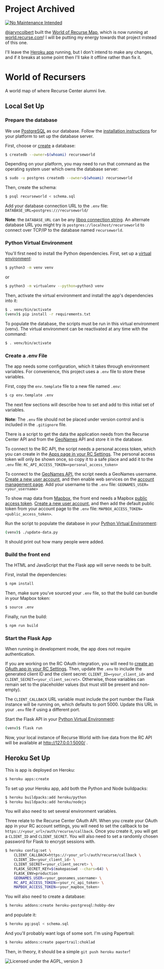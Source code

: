 # Project Archived

[![No Maintenance Intended](http://unmaintained.tech/badge.svg)](http://unmaintained.tech/)

[@jaryncolbert](https://github.com/jaryncolbert) built the
[World of Recurse Map](https://github.com/jaryncolbert/recurse-world-map),
which is now running at [world.recurse.com](https://world.recurse.com)!
I will be putting my energy towards that project instead of this one.

I'll leave the [Heroku app](https://recurse-world.herokuapp.com) running,
but I don't intend to make any changes, and
if it breaks at some point then I'll take it offline rather than fix it.

# World of Recursers

A world map of where Recurse Center alumni live.

## Local Set Up

### Prepare the database

We use [PostgreSQL](https://www.postgresql.org/) as our database.
Follow the [installation instructions](https://www.postgresql.org/download/)
for your platform to set up the database server.

First, choose or [create](https://www.postgresql.org/docs/current/tutorial-createdb.html)
a database:

```sh
$ createdb --owner=$(whoami) recurseworld
```

Depending on your platform,
you may need to run that command
as the operating system user which owns the database server:

```sh
$ sudo -u postgres createdb --owner=$(whoami) recurseworld
```

Then, create the schema:

```sh
$ psql recurseworld < schema.sql
```

Add your database connection URL to the `.env` file:
`DATABASE_URL=postgres:///recurseworld/`

**Note**: the `DATABASE_URL` can be any
[libpq connection string](https://www.postgresql.org/docs/current/static/libpq-connect.html#LIBPQ-CONNSTRING).
An alternate database URL you might try is
`postgres://localhost/recurseworld`
to connect over TCP/IP to the database named `recurseworld`.

### Python Virtual Environment
You'll first need to install the Python dependencies.
First, set up a [virtual environment](https://docs.python.org/3/tutorial/venv.html):

```sh
$ python3 -m venv venv
```

or

```sh
$ python3 -m virtualenv --python=python3 venv
```

Then, activate the virtual environment
and install the app's dependencies into it:

```sh
$ . venv/bin/activate
(venv)$ pip install -r requirements.txt
```

To populate the database,
the scripts must be run in this virtual environment (venv).
The virtual environment can be reactivated at any time with the command:

```sh
$ . venv/bin/activate
```

### Create a .env File
The app needs some configuration,
which it takes through environment variables.
For convenience, this project uses a `.env` file
to store these variables.

First, copy the `env.template` file to a new file named `.env`:

```sh
$ cp env.template .env
```

The next few sections will describe
how to set and add to this initial set of variables.

**Note**: The `.env` file should not be placed under version control
and is included in the `.gitignore` file.

There is a script
to get the data the application needs
from the Recurse Center API
and from the [GeoNames](https://www.geonames.org/) API
and store it in the database.

To connect to the RC API,
the script needs a personal access token,
which you can create in the
[Apps page in your RC Settings](https://www.recurse.com/settings/apps).
The personal access token will only be shown once,
so copy it to a safe place
and add it to the `.env` file:
`RC_API_ACCESS_TOKEN=<personal_access_token>`

To connect to the
[GeoNames API](https://www.geonames.org/export/web-services.html),
the script needs a GeoNames username.
[Create a new user account](https://www.geonames.org/login),
and then enable web services on the
[account management page](https://www.geonames.org/manageaccount).
Add your username to the `.env` file:
`GEONAMES_USER=<your_username>`

To show map data from
[Mapbox](https://www.mapbox.com/),
the front end needs a Mapbox
[public access token](https://docs.mapbox.com/help/glossary/access-token/).
[Create a new user account](https://account.mapbox.com/auth/signup/),
and then add the default public token from your account page
to the `.env` file:
`MAPBOX_ACCESS_TOKEN=<public_access_token>`.

Run the script to populate the database
in your [Python Virtual Environment](#python-virtual-environment):

```sh
(venv)$ ./update-data.py
```

It should print out how many people were added.

### Build the front end

The HTML and JavaScript that the Flask app will serve needs to be built.

First, install the dependencies:

```sh
$ npm install
```

Then, make sure you've sourced your `.env` file,
so that the build can bundle in your Mapbox token:

```sh
$ source .env
```

Finally, run the build:

```sh
$ npm run build
```

### Start the Flask App

When running in development mode,
the app does not require authentication.

If you are working on the RC OAuth integration,
you will need to
[create an OAuth app in your RC Settings](https://www.recurse.com/settings/apps).
Then, update the `.env`
to include the generated client ID and the client secret:
`CLIENT_ID=<your_client_id>` and `CLIENT_SECRET=<your_client_secret>`.
Otherwise, those variables can remain set to the placeholder values
(but must still be present and non-empty).

The `CLIENT_CALLBACK` URL variable must include
the port number the Flask instance will be running on,
which defaults to port 5000. Update this URL in your `.env` file
if using a different port.

Start the Flask API
in your [Python Virtual Environment](#python-virtual-environment):
```sh
(venv)$ flask run
```

Now, your local instance of Recurse World
with live data from the RC API
will be available at http://127.0.0.1:5000/ .

## Heroku Set Up

This is app is deployed on Heroku:

```sh
$ heroku apps:create
```

To set up your Heroku app, add both the Python and Node buildpacks:

```sh
$ heroku buildpacks:add heroku/python
$ heroku buildpacks:add heroku/nodejs
```

You will also need to set several environment variables.

Three relate to the Recurse Center OAuth API. When you create your OAuth app in
your RC account settings, you will need to set the callback to be
`https://<your_url>/auth/recurse/callback`. Once you create it, you will get a
`CLIENT_ID` and `CLIENT_SECRET`. You will also need to set a randomly chosen
password for Flask to encrypt sessions with.

```sh
$ heroku config:set \
    CLIENT_CALLBACK=https://<your_url>/auth/recurse/callback \
    CLIENT_ID=<your_client_id> \
    CLIENT_SECRET=<your_client_secret> \
    FLASK_SECRET_KEY=$(makepasswd --chars=64) \
    FLASK_ENV=production
    GEONAMES_USER=<your_geonames_username> \
    RC_API_ACCESS_TOKEN=<your_rc_api_token> \
    MAPBOX_ACCESS_TOKEN=<your_mapbox_token>
```

You will also need to create a database:

```sh
$ heroku addons:create heroku-postgresql:hobby-dev
```

and populate it:

```sh
$ heroku pg:psql < schema.sql
```

And you'll probably want logs of some sort. I'm using Papertrail:

```sh
$ heroku addons:create papertrail:choklad
```

Then, in theory, it should be a simple `git push heroku master`!

![Licensed under the AGPL, version 3](https://img.shields.io/badge/license-AGPL3-blue.svg)
